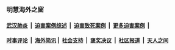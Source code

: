 
### 明慧海外之窗

####  [武汉肺炎](indexes/365.md?t=02110700) &nbsp;|&nbsp;  [迫害案例综述](indexes/328.md?t=02110700) &nbsp;|&nbsp; [迫害致死案例](indexes/277.md?t=02110700)  &nbsp;|&nbsp; [更多迫害案例](indexes/81.md?t=02110700)  &nbsp;|&nbsp; 
####  [时事评论](indexes/19.md?t=02110700) &nbsp;|&nbsp; [海外简讯](indexes/245.md?t=02110700)&nbsp;|&nbsp;  [社会支持](indexes/140.md?t=02110700) &nbsp;|&nbsp; [褒奖决议](indexes/282.md?t=02110700) &nbsp;|&nbsp; [社区报道](indexes/91.md?t=02110700)  &nbsp;|&nbsp; [天人之间](indexes/78.md?t=02110700) 

